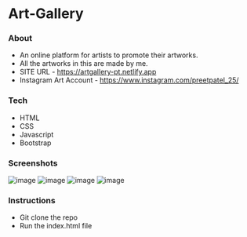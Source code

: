 # Art-Gallery

### About

- An online platform for artists to promote their artworks.
- All the artworks in this are made by me.
- SITE URL - https://artgallery-pt.netlify.app
- Instagram Art Account - https://www.instagram.com/preetpatel_25/

### Tech
- HTML
- CSS
- Javascript
- Bootstrap 

### Screenshots

![image](https://user-images.githubusercontent.com/51413811/166135726-1f2896c3-d91e-43c7-b6b7-fffc13652ffe.png)
![image](https://user-images.githubusercontent.com/51413811/166135082-7c78f783-57ae-4f24-88fe-627121fce680.png)
![image](https://user-images.githubusercontent.com/51413811/166135103-19c802df-a82e-4147-a4d4-874f9e841b1b.png)
![image](https://user-images.githubusercontent.com/51413811/166135178-e8d0bd28-d703-42f3-84b9-eed8d8c9e132.png)

### Instructions

- Git clone the repo
- Run the index.html file


